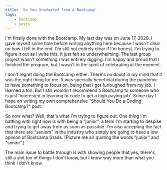 ```yaml
---
title: 'So You Graduated from A Bootcamp'
tags: 
    - bootcamp
    - posts
---
```


I'm finally done with the Bootcamp. My last day was on June 17, 2020. I gave myself some time before writing anything here because I wasn't clear on how I felt in the end. I'm still not entirely clear if I'm honest. I'm trying to figure it out as I write this. It just felt so underwhelming. The last group project wasn't something I was entirely digging. I'm happy and proud that I finished the program, but I wasn't in the spirit of celebrating at the moment. 

I don't regret doing the Bootcamp either. There's no doubt in my mind that it was the right thing for me. It was specially beneficial during the pandemic to have something to focus on, being that I got furloughed from my job. I learned a ton. But I still wouldn't recommend a Bootcamp to someone who is just 'interested in learning to code to get a high paying job'. Some day I hope on writing my own comprehensive "Should You Do a Coding Bootcamp?" post.  

So now what? Well, that's what I'm trying to figure out. One thing I'm battling with right now is with being a "junior", a term I'm starting to despise and trying to get away from as soon as possible. I'm also accepting the fact that there are "seniors" in the industry who simply are going to have a low opinion of Bootcamp Grads. (Picture me air quoting the words "junior" and "senior".)

The main issue to battle through is with showing people that yes, there's still a shit ton of things I don't know, but I know way more than what you think I don't know.
